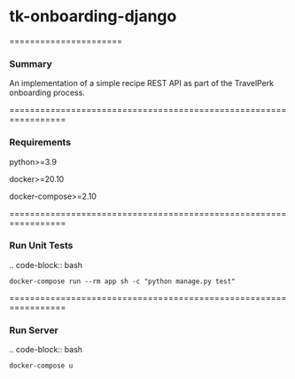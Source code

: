 # tk-onboarding-django
======================

### Summary
An implementation of a simple recipe REST API as part of the 
TravelPerk onboarding process.

=================================================================
### Requirements
python>=3.9

docker>=20.10

docker-compose>=2.10

=================================================================
### Run Unit Tests
.. code-block:: bash

    docker-compose run --rm app sh -c "python manage.py test"

=================================================================
### Run Server
.. code-block:: bash

    docker-compose u
